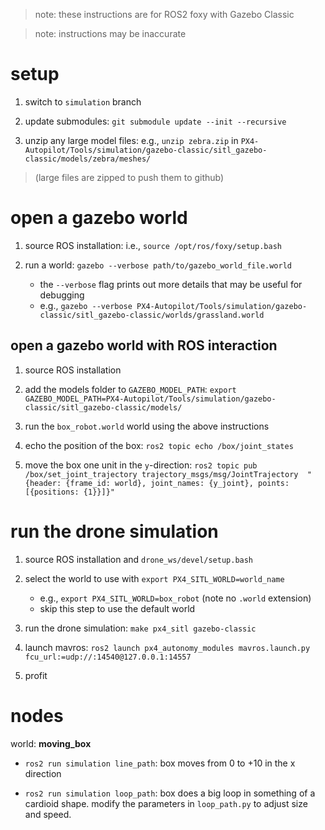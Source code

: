 > note: these instructions are for ROS2 foxy with Gazebo Classic
    
> note: instructions may be inaccurate 

# setup

1. switch to `simulation` branch

2. update submodules: `git submodule update --init --recursive`

3. unzip any large model files: e.g., `unzip zebra.zip` in `PX4-Autopilot/Tools/simulation/gazebo-classic/sitl_gazebo-classic/models/zebra/meshes/`
> (large files are zipped to push them to github)

# open a gazebo world

1. source ROS installation: i.e., `source /opt/ros/foxy/setup.bash`

2. run a world: `gazebo --verbose path/to/gazebo_world_file.world`
    * the `--verbose` flag prints out more details that may be useful for debugging
    * e.g., `gazebo --verbose PX4-Autopilot/Tools/simulation/gazebo-classic/sitl_gazebo-classic/worlds/grassland.world`

## open a gazebo world with ROS interaction

1. source ROS installation

2. add the models folder to `GAZEBO_MODEL_PATH`: `export GAZEBO_MODEL_PATH=PX4-Autopilot/Tools/simulation/gazebo-classic/sitl_gazebo-classic/models/`

3. run the `box_robot.world` world using the above instructions

4. echo the position of the box: `ros2 topic echo /box/joint_states`

5. move the box one unit in the `y`-direction: `ros2 topic pub /box/set_joint_trajectory trajectory_msgs/msg/JointTrajectory  "{header: {frame_id: world}, joint_names: {y_joint}, points: [{positions: {1}}]}"`

# run the drone simulation

1. source ROS installation and `drone_ws/devel/setup.bash`

2. select the world to use with `export PX4_SITL_WORLD=world_name`
    * e.g., `export PX4_SITL_WORLD=box_robot` (note no `.world` extension)
    * skip this step to use the default world

3. run the drone simulation: `make px4_sitl gazebo-classic`

4. launch mavros: `ros2 launch px4_autonomy_modules mavros.launch.py fcu_url:=udp://:14540@127.0.0.1:14557`

5. profit

# nodes

world: **moving_box**

* `ros2 run simulation line_path`: box moves from 0 to +10 in the x direction

* `ros2 run simulation loop_path`: box does a big loop in something of a cardioid shape. modify the parameters in `loop_path.py` to adjust size and speed.
